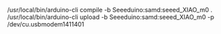 /usr/local/bin/arduino-cli compile -b Seeeduino:samd:seeed_XIAO_m0 .
/usr/local/bin/arduino-cli upload -b Seeeduino:samd:seeed_XIAO_m0 -p /dev/cu.usbmodem1411401
